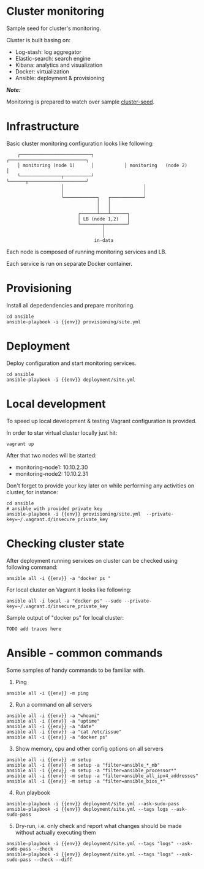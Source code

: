 # Cluster monitoring

Sample seed for cluster's monitoring.

Cluster is built basing on:
- Log-stash: log aggregator
- Elastic-search: search engine 
- Kibana: analytics and visualization
- Docker: virtualization 
- Ansible: deployment & provisioning

***Note:***

Monitoring is prepared to watch over sample [cluster-seed](https://github.com/m-wrona/cluster-seed). 

# Infrastructure

Basic cluster monitoring configuration looks like following:

```preformated
    ┌──────────────────────────┐           ┌────────────────────────────┐
    │ monitoring (node 1)      │           │ monitoring   (node 2)      │
    └───────────────┬──────────┘           └──────┬─────────────────────┘
                    │                             │
                    │                             │
                    └────────────┐   ┌────────────┘
                                 │   │
                                 │   │
                          ┌──────┴───┴──────┐
                          │ LB (node 1,2)   │
                          └────────┬────────┘
                                   │
                                   │
                                in-data
```

Each node is composed of running monitoring services and LB.

Each service is run on separate Docker container.



# Provisioning

Install all depedendencies and prepare monitoring.

```shell
cd ansible
ansible-playbook -i {{env}} provisioning/site.yml
```

# Deployment

Deploy configuration and start monitoring services.  

```shell
cd ansible
ansible-playbook -i {{env}} deployment/site.yml
```

# Local development

To speed up local development & testing Vagrant configuration is provided.

In order to star virtual cluster locally just hit:

```shell
vagrant up
```

After that two nodes will be started:

- monitoring-node1: 10.10.2.30
- monitoring-node2: 10.10.2.31

Don't forget to provide your key later on while performing any activities on cluster, for instance:

```shell
cd ansible
# ansible with provided private key
ansible-playbook -i {{env}} provisioning/site.yml  --private-key=~/.vagrant.d/insecure_private_key
```

# Checking cluster state

After deployment running services on cluster can be checked using following command:

```shell 
ansible all -i {{env}} -a "docker ps "
```

For local cluster on Vagrant it looks like following:

```shell 
ansible all -i local -a "docker ps" --sudo --private-key=~/.vagrant.d/insecure_private_key
```

Sample output of "docker ps" for local cluster:

```preformated
TODO add traces here
```

# Ansible - common commands

Some samples of handy commands to be familiar with. 

1) Ping

```shell
ansible all -i {{env}} -m ping
```

2) Run a command on all servers

```shell
ansible all -i {{env}} -a "whoami"
ansible all -i {{env}} -a "uptime"
ansible all -i {{env}} -a "date"
ansible all -i {{env}} -a "cat /etc/issue"
ansible all -i {{env}} -a "docker ps"
```

3) Show memory, cpu and other config options on all servers

```shell
ansible all -i {{env}} -m setup
ansible all -i {{env}} -m setup -a "filter=ansible_*_mb"
ansible all -i {{env}} -m setup -a "filter=ansible_processor*"
ansible all -i {{env}} -m setup -a "filter=ansible_all_ipv4_addresses"
ansible all -i {{env}} -m setup -a "filter=ansible_bios_*"
```

4) Run playbook

```shell
ansible-playbook -i {{env}} deployment/site.yml --ask-sudo-pass
ansible-playbook -i {{env}} deployment/site.yml --tags logs --ask-sudo-pass
```

5) Dry-run, i.e. only check and report what changes should be made without actually executing them

```shell
ansible-playbook -i {{env}} deployment/site.yml --tags "logs" --ask-sudo-pass --check
ansible-playbook -i {{env}} deployment/site.yml --tags "logs" --ask-sudo-pass --check --diff
```



